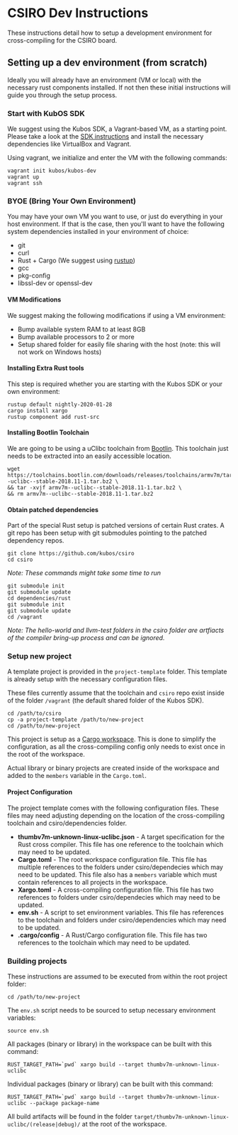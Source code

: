 # CSIRO Dev Instructions

These instructions detail how to setup a development environment for cross-compiling for the CSIRO board.

## Setting up a dev environment (from scratch)

Ideally you will already have an environment (VM or local) with the necessary
rust components installed. If not then these initial instructions will guide you
through the setup process.

### Start with KubOS SDK

We suggest using the Kubos SDK, a Vagrant-based VM, as a starting point.
Please take a look at the
[SDK instructions](https://docs.kubos.com/1.20.0/sdk-docs/sdk-installing.html) 
and install the necessary dependencies like VirtualBox and Vagrant.

Using vagrant, we initialize and enter the VM with the following commands:

    vagrant init kubos/kubos-dev
    vagrant up
    vagrant ssh

### BYOE (Bring Your Own Environment)

You may have your own VM you want to use, or just do everything in your host
environment. If that is the case, then you'll want to have the following
system dependencies installed in your environment of choice:

- git
- curl
- Rust + Cargo (We suggest using [rustup](https://rustup.rs/))
- gcc
- pkg-config
- libssl-dev or openssl-dev

#### VM Modifications

We suggest making the following modifications if using a VM environment:

- Bump available system RAM to at least 8GB
- Bump available processors to 2 or more
- Setup shared folder for easily file sharing with the host (note: this will not work on Windows hosts)

#### Installing Extra Rust tools

This step is required whether you are starting with the Kubos SDK or your own environment:

    rustup default nightly-2020-01-28
    cargo install xargo
    rustup component add rust-src

#### Installing Bootlin Toolchain

We are going to be using a uClibc toolchain from [Bootlin](https://toolchains.bootlin.com/).
This toolchain just needs to be extracted into an easily accessible location.

    wget https://toolchains.bootlin.com/downloads/releases/toolchains/armv7m/tarballs/armv7m--uclibc--stable-2018.11-1.tar.bz2 \
    && tar -xvjf armv7m--uclibc--stable-2018.11-1.tar.bz2 \
    && rm armv7m--uclibc--stable-2018.11-1.tar.bz2

#### Obtain patched dependencies

Part of the special Rust setup is patched versions of certain Rust crates. A git repo
has been setup with git submodules pointing to the patched dependency repos. 

    git clone https://github.com/kubos/csiro
    cd csiro

*Note: These commands might take some time to run*


    git submodule init
    git submodule update
    cd dependencies/rust
    git submodule init
    git submodule update
    cd /vagrant

*Note: The hello-world and llvm-test folders in the csiro folder are artfiacts of 
the compiler bring-up process and can be ignored.*

### Setup new project

A template project is provided in the `project-template` folder.
This template is already setup with the necessary configuration files.

These files currently assume that the toolchain and `csiro` repo exist inside of the
folder `/vagrant` (the default shared folder of the Kubos SDK).


    cd /path/to/csiro
    cp -a project-template /path/to/new-project
    cd /path/to/new-project

This project is setup as a [Cargo workspace](https://doc.rust-lang.org/book/ch14-03-cargo-workspaces.html). 
This is done to simplify the configuration, as all the cross-compiling config 
only needs to exist once in the root of the workspace.

Actual library or binary projects are created inside of the workspace and added
to the `members` variable in the `Cargo.toml`.

#### Project Configuration

The project template comes with the following configuration files. These files
may need adjusting depending on the location of the cross-compiling toolchain
and csiro/dependencies folder.

- **thumbv7m-unknown-linux-uclibc.json** - 
    A target specification for the Rust cross compiler. This file has one 
    reference to the toolchain which may need to be updated.
- **Cargo.toml** -
    The root workspace configuration file. This file has multiple references to the folders
    under csiro/dependecies which may need to be updated. This file also has a `members`
    variable which must contain references to all projects in the workspace.
- **Xargo.toml** -
    A cross-compiling configuration file. This file has two references to folders under
    csiro/dependecies which may need to be updated.
- **env.sh** -
    A script to set environment variables. This file has references to the toolchain
    and folders under csiro/dependencies which may need to be updated.
- **.cargo/config** -
    A Rust/Cargo configuration file. This file has two references to the toolchain
    which may need to be updated.

### Building projects

These instructions are assumed to be executed from within the root project folder:

    cd /path/to/new-project

The `env.sh` script needs to be sourced to setup necessary environment variables:

    source env.sh

All packages (binary or library) in the workspace can be built with this command:

    RUST_TARGET_PATH=`pwd` xargo build --target thumbv7m-unknown-linux-uclibc

Individual packages (binary or library) can be built with this command:

    RUST_TARGET_PATH=`pwd` xargo build --target thumbv7m-unknown-linux-uclibc --package package-name

All build artifacts will be found in the folder `target/thumbv7m-unknown-linux-uclibc/(release|debug)/` at the root of the workspace.